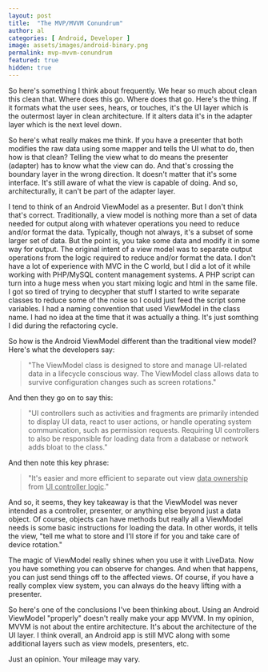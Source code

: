```yaml
---
layout: post
title:  "The MVP/MVVM Conundrum"
author: al
categories: [ Android, Developer ]
image: assets/images/android-binary.png
permalink: mvp-mvvm-conundrum
featured: true
hidden: true
---
```

So here's something I think about frequently. We hear so much about clean this clean that. Where does this go. Where does that go. Here's the thing. If it formats what the user sees, hears, or touches, it's the UI layer which is the outermost layer in clean architecture. If it alters data it's in the adapter layer which is the next level down.

So here's what really makes me think. If you have a presenter that both modifies the raw data using some mapper and tells the UI what to do, then how is that clean? Telling the view what to do means the presenter (adapter) has to know what the view can do. And that's crossing the boundary layer in the wrong direction. It doesn't matter that it's some interface. It's still aware of what the view is capable of doing. And so, architecturally, it can't be part of the adapter layer.

I tend to think of an Android ViewModel as a presenter. But I don't think that's correct. Traditionally, a view model is nothing more than a set of data needed for output along with whatever operations you need to reduce and/or format the data. Typically, though not always, it's a subset of some larger set of data. But the point is, you take some data and modify it in some way for output. The original intent of a view model was to separate output operations from the logic required to reduce and/or format the data. I don't have a lot of experience with MVC in the C world, but I did a lot of it while working with PHP/MySQL content management systems. A PHP script can turn into a huge mess when you start mixing logic and html in the same file. I got so tired of trying to decypher that stuff I started to write separate classes to reduce some of the noise so I could just feed the script some variables. I had a naming convention that used ViewModel in the class name. I had no idea at the time that it was actually a thing. It's just somthing I did during the refactoring cycle.

So how is the Android ViewModel different than the traditional view model? Here's what the developers say:

> "The ViewModel class is designed to store and manage UI-related data in a lifecycle conscious way. The ViewModel class allows data to survive configuration changes such as screen rotations."

And then they go on to say this:

> "UI controllers such as activities and fragments are primarily intended to display UI data, react to user actions, or handle operating system communication, such as permission requests. Requiring UI controllers to also be responsible for loading data from a database or network adds bloat to the class."

And then note this key phrase:

> "It's easier and more efficient to separate out view <u>data ownership</u> from <u>UI controller logic</u>."

And so, it seems, they key takeaway is that the ViewModel was never intended as a controller, presenter, or anything else beyond just a data object. Of course, objects can have methods but really all a ViewModel needs is some basic instructions for loading the data. In other words, it tells the view, "tell me what to store and I'll store if for you and take care of device rotation."

The magic of ViewModel really shines when you use it with LiveData. Now you have something you can observe for changes. And when that happens, you can just send things off to the affected views. Of course, if you have a really complex view system, you can always do the heavy lifting with a presenter.

So here's one of the conclusions I've been thinking about. Using an Android ViewModel "properly" doesn't really make your app MVVM. In my opinion, MVVM is not about the entire architecture. It's about the architecture of the UI layer. I think overall, an Android app is still MVC along with some additional layers such as view models, presenters, etc.

Just an opinion. Your mileage may vary.
